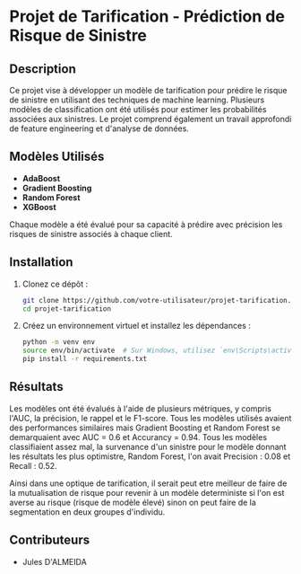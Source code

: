 ﻿# Projet de Tarification - Prédiction de Risque de Sinistre

## Description

Ce projet vise à développer un modèle de tarification pour prédire le risque de sinistre en utilisant des techniques de machine learning. Plusieurs modèles de classification ont été utilisés pour estimer les probabilités associées aux sinistres. Le projet comprend également un travail approfondi de feature engineering et d'analyse de données.

## Modèles Utilisés

- **AdaBoost**
- **Gradient Boosting**
- **Random Forest**
- **XGBoost**

Chaque modèle a été évalué pour sa capacité à prédire avec précision les risques de sinistre associés à chaque client.

## Installation

1. Clonez ce dépôt :

   ```bash
   git clone https://github.com/votre-utilisateur/projet-tarification.git
   cd projet-tarification
   ```

2. Créez un environnement virtuel et installez les dépendances :

   ```bash
   python -m venv env
   source env/bin/activate  # Sur Windows, utilisez `env\Scripts\activate`
   pip install -r requirements.txt
   ```

## Résultats

Les modèles ont été évalués à l'aide de plusieurs métriques, y compris l'AUC, la précision, le rappel et le F1-score.
Tous les modèles utilisés avaient des performances similaires mais Gradient Boosting et Random Forest se demarquaient avec AUC = 0.6 et Accurancy = 0.94.
Tous les modèles classifiaient assez mal, la survenance d'un sinistre pour le modèle donnant les résultats les plus optimistre, Random Forest, l'on avait 
Precision : 0.08 et Recall : 0.52.

Ainsi dans une optique de tarification, il serait peut etre meilleur de faire de la mutualisation de risque pour revenir à un modèle deterministe si l'on est averse au risque (risque de modèle élevé) sinon on peut faire de la segmentation en deux groupes d'individu.
## Contributeurs

- Jules D'ALMEIDA

